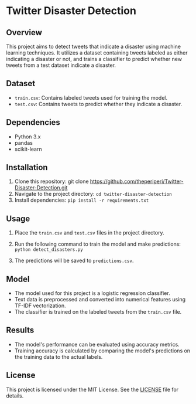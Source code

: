 # Twitter Disaster Detection

## Overview
This project aims to detect tweets that indicate a disaster using machine learning techniques. It utilizes a dataset containing tweets labeled as either indicating a disaster or not, and trains a classifier to predict whether new tweets from a test dataset indicate a disaster.

## Dataset
- `train.csv`: Contains labeled tweets used for training the model.
- `test.csv`: Contains tweets to predict whether they indicate a disaster.

## Dependencies
- Python 3.x
- pandas
- scikit-learn

## Installation
1. Clone this repository:
git clone https://github.com/theperiperi/Twitter-Disaster-Detection.git
2. Navigate to the project directory:
`cd twitter-disaster-detection`
3. Install dependencies:
`pip install -r requirements.txt`


## Usage
1. Place the `train.csv` and `test.csv` files in the project directory.
2. Run the following command to train the model and make predictions:
`python detect_disasters.py`

3. The predictions will be saved to `predictions.csv`.

## Model
- The model used for this project is a logistic regression classifier.
- Text data is preprocessed and converted into numerical features using TF-IDF vectorization.
- The classifier is trained on the labeled tweets from the `train.csv` file.

## Results
- The model's performance can be evaluated using accuracy metrics.
- Training accuracy is calculated by comparing the model's predictions on the training data to the actual labels.

## License
This project is licensed under the MIT License. See the [LICENSE](LICENSE) file for details.
